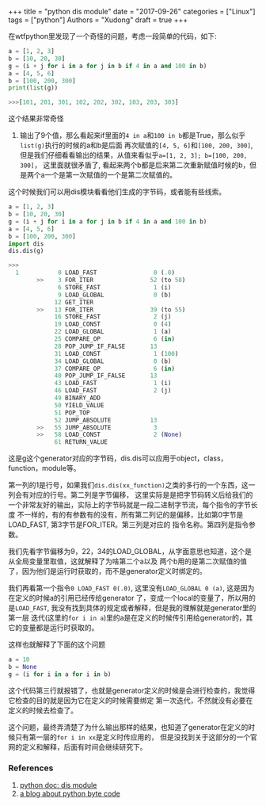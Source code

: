+++
title = "python dis module"
date = "2017-09-26"
categories = ["Linux"]
tags = ["python"]
Authors = "Xudong"
draft = true
+++


在wtfpython里发现了一个奇怪的问题，考虑一段简单的代码，如下:
``` python
a = [1, 2, 3]
b = [10, 20, 30]
g = (i + j for i in a for j in b if 4 in a and 100 in b)
a = [4, 5, 6]
b = [100, 200, 300]
print(list(g))

>>>[101, 201, 301, 102, 202, 302, 103, 203, 303]
```
这个结果非常奇怪
1. 输出了9个值，那么看起来if里面的`4 in a`和`100 in b`都是True，那么似乎`list(g)`执行的时候的a和b是后面
再次赋值的`[4, 5, 6]`和`[100, 200, 300]`, 但是我们仔细看看输出的结果，从值来看似乎`a=[1, 2, 3]; b=[100, 200, 300]`，
这里面就很矛盾了, 看起来两个b都是后来第二次重新赋值时候的b，但是两个a一个是第一次赋值的一个是第二次赋值的。

这个时候我们可以用dis模块看看他们生成的字节码，或者能有些线索。
``` python
a = [1, 2, 3]
b = [10, 20, 30]
g = (i + j for i in a for j in b if 4 in a and 100 in b)
a = [4, 5, 6]
b = [100, 200, 300]
import dis
dis.dis(g)

>>>
  1           0 LOAD_FAST                0 (.0)
        >>    3 FOR_ITER                52 (to 58)
              6 STORE_FAST               1 (i)
              9 LOAD_GLOBAL              0 (b)
             12 GET_ITER
        >>   13 FOR_ITER                39 (to 55)
             16 STORE_FAST               2 (j)
             19 LOAD_CONST               0 (4)
             22 LOAD_GLOBAL              1 (a)
             25 COMPARE_OP               6 (in)
             28 POP_JUMP_IF_FALSE       13
             31 LOAD_CONST               1 (100)
             34 LOAD_GLOBAL              0 (b)
             37 COMPARE_OP               6 (in)
             40 POP_JUMP_IF_FALSE       13
             43 LOAD_FAST                1 (i)
             46 LOAD_FAST                2 (j)
             49 BINARY_ADD
             50 YIELD_VALUE
             51 POP_TOP
             52 JUMP_ABSOLUTE           13
        >>   55 JUMP_ABSOLUTE            3
        >>   58 LOAD_CONST               2 (None)
             61 RETURN_VALUE
```

这是g这个generator对应的字节码，dis.dis可以应用于object，class，function，module等。

第一列的1是行号，如果我们`dis.dis(xx_function)`之类的多行的一个东西，这一列会有对应的行号。第二列是字节偏移，
这里实际是是把字节码转义后给我们的一个非常友好的输出，实际上的字节码就是一段二进制字节流，每个指令的字节长度
不一样的，有的有参数有的没有，所有第二列记的是偏移，比如第0字节是LOAD_FAST, 第3字节是FOR_ITER。第三列是对应的
指令名称。第四列是指令参数。

我们先看字节偏移为9，22，34的LOAD_GLOBAL，从字面意思也知道，这个是从全局变量里取值，这就解释了为啥第二个a以及
两个b用的是第二次赋值的值了，因为他们是运行时获取的，而不是generator定义时绑定的。

我们再看第一个指令`0 LOAD_FAST 0(.0)`, 这里没有`LOAD_GLOBAL 0 (a)`, 这是因为在定义的时候a的引用已经传给generator
了，变成一个local的变量了，所以用的是`LOAD_FAST`, 我没有找到具体的规定或者解释，但是我的理解就是generator里的第一层
迭代(这里的`for i in a`)里的a是在定义的时候传引用给generator的，其它的变量都是运行时获取的。

这样也就解释了下面的这个问题
``` python
a = 10
b = None
g = (i for i in a for i in b)
```
这个代码第三行就报错了，也就是generator定义的时候是会进行检查的，我觉得它检查的目的就是因为它在定义的时候需要绑定
第一次迭代，不然就没有必要在定义的时候去检查了。

这个问题，最终弄清楚了为什么输出那样的结果，也知道了generator在定义的时候只有第一层的`for i in xx`是定义时传应用的，
但是没找到关于这部分的一个官网的定义和解释，后面有时间会继续研究下。


### References
1. [python doc: dis module](https://docs.python.org/3/library/dis.html)
2. [a blog about python byte code](http://akaptur.com/blog/2013/11/17/introduction-to-the-python-interpreter-3/)

